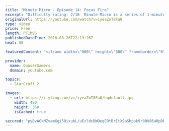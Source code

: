 ```yaml
---
title: "Minute Micro - Episode 14: Focus Fire"
excerpt: "Difficulty rating: 2/10  Minute Micro is a series of 1-minute videos explaining how to perform common micro techniques. This episode is on focus fire.  twitch.tv/Quasarprintf"
originalUrl: https://youtube.com/watch?v=iyeaZoT8Fa0
type: video
price: Free
length: PT1M9S
publishedDateTime: 2018-08-26T22:19:26Z
heat: 50

featuredContent: "<iframe width=\"800\" height=\"500\" frameborder=\"0\" src=\"https://www.youtube.com/embed/iyeaZoT8Fa0\" allow=\"accelerometer; autoplay; encrypted-media; gyroscope; picture-in-picture\" allowfullscreen></iframe>"

provider:
  name: QuasarGamers
  domain: youtube.com

topics:
  - StarCraft 2

images:
  - url: https://i.ytimg.com/vi/iyeaZoT8Fa0/hqdefault.jpg
    width: 480
    height: 360
    isCached: true

secured: "pyBvAGkMZvamXgi5OixubL/uEzldcBWOeqEOtBrItX9aShppk9r88V86aRpDbttanJfaH5/RJAzBAibfu4yNAffklP5k/34feaWuvXljmPhUw5gl3BGty6dRyFp46wNgNbHNpRgBpPo1O9oXFUEdQ3wBAzIww6ZnXRHdj0DXDAV0DlqVPVATDdoFexvjJE+ITlRVpXj5oPGaq2xYc4JiILlmUsi3yjAcxXoRNm2WYGnAKFVvJQisLb8YsmwcHLa8nC3jUiXTAihCrtoq/Gx9zlRaYiNF9A6c5D6fNurt0+ft3R5pzbqmGnIAkrEMBgU2HzOBlJNV1yCvTzNkJXT09JKQyxGFfu0IR0vgYKk7WD4Zeh1qBg3NclppduvgIAkPcqJ59AMN+mGHn4PBbvBC5rV+3gKV+YHbUVawb8QJ+K4=;UnTI76sN18HJwXHV0Q4P8g=="
---
```


